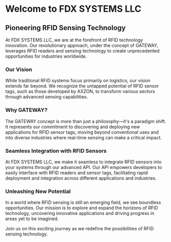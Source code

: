 # Welcome to FDX SYSTEMS LLC

## Pioneering RFID Sensing Technology

At FDX SYSTEMS LLC, we are at the forefront of RFID technology innovation. Our revolutionary approach, under the concept of GATEWAY, leverages RFID readers and sensing technology to create unprecedented opportunities for industries worldwide.

### Our Vision

While traditional RFID systems focus primarily on logistics, our vision extends far beyond. We recognize the untapped potential of RFID sensor tags, such as those developed by AXZON, to transform various sectors through advanced sensing capabilities.

### Why GATEWAY?

The GATEWAY concept is more than just a philosophy—it's a paradigm shift. It represents our commitment to discovering and deploying new applications for RFID sensor tags, moving beyond conventional uses and into diverse industries where real-time sensing can make a critical impact.

### Seamless Integration with RFID Sensors

At FDX SYSTEMS LLC, we make it seamless to integrate RFID sensors into your systems through our advanced API. Our API empowers developers to easily interface with RFID readers and sensor tags, facilitating rapid deployment and integration across different applications and industries.

### Unleashing New Potential

In a world where RFID sensing is still an emerging field, we see boundless opportunities. Our mission is to explore and expand the horizons of RFID technology, uncovering innovative applications and driving progress in areas yet to be imagined.

Join us on this exciting journey as we redefine the possibilities of RFID sensing technology.
